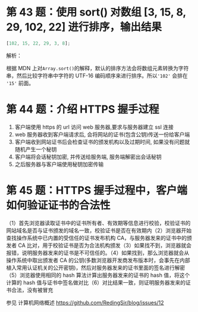 # 第 43 题：使用 sort() 对数组 [3, 15, 8, 29, 102, 22] 进行排序，输出结果

```js
[102, 15, 22, 29, 3, 8];
```

解析：

根据 MDN 上对`Array.sort()`的解释，默认的排序方法会将数组元素转换为字符串，然后比较字符串中字符的 UTF-16 编码顺序来进行排序。所以`'102'` 会排在 `'15'` 前面。

# 第 44 题：介绍 HTTPS 握手过程

1. 客户端使用 https 的 url 访问 web 服务器,要求与服务器建立 ssl 连接
2. web 服务器收到客户端请求后, 会将网站的证书(包含公钥)传送一份给客户端
3. 客户端收到网站证书后会检查证书的颁发机构以及过期时间, 如果没有问题就随机产生一个秘钥
4. 客户端将会话秘钥加密, 并传送给服务端, 服务端解密出会话秘钥
5. 之后服务器与客户端使用秘钥加密传输

# 第 45 题：HTTPS 握手过程中，客户端如何验证证书的合法性

（1）首先浏览器读取证书中的证书所有者、有效期等信息进行校验，校验证书的网站域名是否与证书颁发的域名一致，校验证书是否在有效期内（2）浏览器开始查找操作系统中已内置的受信任的证书发布机构 CA，与服务器发来的证书中的颁发者 CA 比对，用于校验证书是否为合法机构颁发（3）如果找不到，浏览器就会报错，说明服务器发来的证书是不可信任的。（4）如果找到，那么浏览器就会从操作系统中取出颁发者 CA 的公钥(多数浏览器开发商发布版本时，会事先在内部植入常用认证机关的公开密钥)，然后对服务器发来的证书里面的签名进行解密（5）浏览器使用相同的 hash 算法计算出服务器发来的证书的 hash 值，将这个计算的 hash 值与证书中签名做对比（6）对比结果一致，则证明服务器发来的证书合法，没有被冒充

参见 计算机网络概述 https://github.com/RedingSir/blog/issues/12
